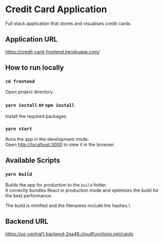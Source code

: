 # Credit Card Application

Full stack application that stores and visualises credit cards

## Application URL
https://credit-card-frontend.herokuapp.com/

## How to run locally

### `cd frontend`

Open project directory

### `yarn install` or `npm install`

Install the required packages

### `yarn start`

Runs the app in the development mode.\
Open [http://localhost:3000](http://localhost:3000) to view it in the browser.

## Available Scripts

### `yarn build`

Builds the app for production to the `build` folder.\
It correctly bundles React in production mode and optimizes the build for the best performance.

The build is minified and the filenames include the hashes.\


## Backend URL
https://us-central1-backend-2ea48.cloudfunctions.net/cards
